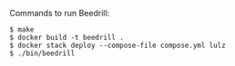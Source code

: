 Commands to run Beedrill:

``` shell
$ make
$ docker build -t beedrill .
$ docker stack deploy --compose-file compose.yml lulz
$ ./bin/beedrill
```